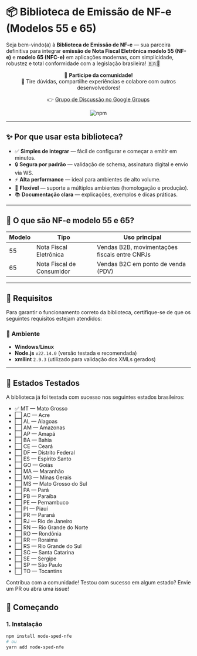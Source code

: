 # 📦 Biblioteca de Emissão de NF-e (Modelos 55 e 65)

Seja bem-vindo(a) à **Biblioteca de Emissão de NF-e** — sua parceira definitiva para integrar **emissão de Nota Fiscal Eletrônica modelo 55 (NF-e)** e **modelo 65 (NFC-e)** em aplicações modernas, com simplicidade, robustez e total conformidade com a legislação brasileira! 🇧🇷🚀

<div align="center">

📣 **Participe da comunidade!**  
💬 Tire dúvidas, compartilhe experiências e colabore com outros desenvolvedores!

👉 [Grupo de Discussão no Google Groups](https://groups.google.com/g/node-sped-nfe)

![npm](https://img.shields.io/npm/dw/node-sped-nfe)

</div>

---

## ✨ Por que usar esta biblioteca?

- ✅ **Simples de integrar** — fácil de configurar e começar a emitir em minutos.
- 🔒 **Segura por padrão** — validação de schema, assinatura digital e envio via WS.
- ⚡ **Alta performance** — ideal para ambientes de alto volume.
- 🧩 **Flexível** — suporte a múltiplos ambientes (homologação e produção).
- 📚 **Documentação clara** — explicações, exemplos e dicas práticas.

---

## 🧾 O que são NF-e modelo 55 e 65?

| Modelo | Tipo                         | Uso principal                                 |
|--------|------------------------------|-----------------------------------------------|
| 55     | Nota Fiscal Eletrônica       | Vendas B2B, movimentações fiscais entre CNPJs |
| 65     | Nota Fiscal de Consumidor    | Vendas B2C em ponto de venda (PDV)            |

---

## 📌 Requisitos

Para garantir o funcionamento correto da biblioteca, certifique-se de que os seguintes requisitos estejam atendidos:

### 🔧 Ambiente

- **Windows**/**Linux**
- **Node.js** `v22.14.0` (versão testada e recomendada)
- **xmllint** `2.9.3` (utilizado para validação dos XMLs gerados)

---

## 🧪 Estados Testados

A biblioteca já foi testada com sucesso nos seguintes estados brasileiros:

- ✅ MT — Mato Grosso
- ⬜ AC — Acre
- ⬜ AL — Alagoas
- ⬜ AM — Amazonas
- ⬜ AP — Amapá
- ⬜ BA — Bahia
- ⬜ CE — Ceará
- ⬜ DF — Distrito Federal
- ⬜ ES — Espírito Santo
- ⬜ GO — Goiás
- ⬜ MA — Maranhão
- ⬜ MG — Minas Gerais
- ⬜ MS — Mato Grosso do Sul
- ⬜ PA — Pará
- ⬜ PB — Paraíba
- ⬜ PE — Pernambuco
- ⬜ PI — Piauí
- ⬜ PR — Paraná
- ⬜ RJ — Rio de Janeiro
- ⬜ RN — Rio Grande do Norte
- ⬜ RO — Rondônia
- ⬜ RR — Roraima
- ⬜ RS — Rio Grande do Sul
- ⬜ SC — Santa Catarina
- ⬜ SE — Sergipe
- ⬜ SP — São Paulo
- ⬜ TO — Tocantins

Contribua com a comunidade! Testou com sucesso em algum estado? Envie um PR ou abra uma issue!

## 🚀 Começando

### 1. Instalação

```bash
npm install node-sped-nfe
# ou
yarn add node-sped-nfe
